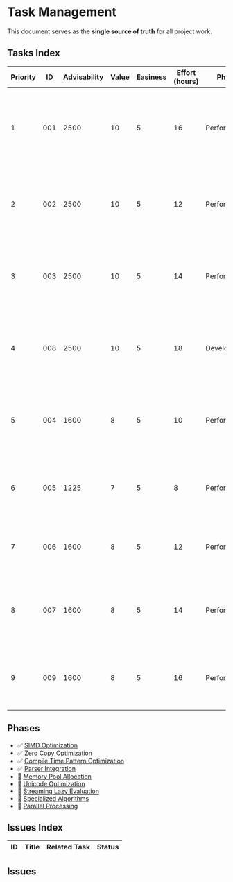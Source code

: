 # Task Management

This document serves as the **single source of truth** for all project work.

## Tasks Index

| Priority | ID  | Advisability | Value | Easiness | Effort (hours) | Phase | Status | Task | Description |
|----------|-----|--------------|-------|----------|----------------|-------|--------|------|-------------|
| 1 | 001 | 2500 | 10 | 5 | 16 | Performance | ✅ (Completed) | [SIMD Optimization](completed/001_simd_optimization.md) | Implement SIMD-optimized string operations with automatic fallback for 13-202x performance improvements |
| 2 | 002 | 2500 | 10 | 5 | 12 | Performance | ✅ (Completed) | [Zero Copy Optimization](completed/002_zero_copy_optimization.md) | Implement zero-copy string operations with copy-on-write semantics for 2-5x memory reduction |
| 3 | 003 | 2500 | 10 | 5 | 14 | Performance | ✅ (Completed) | [Compile Time Pattern Optimization](completed/003_compile_time_pattern_optimization.md) | Implement compile-time pattern optimization with procedural macros for zero runtime overhead |
| 4 | 008 | 2500 | 10 | 5 | 18 | Development | ✅ (Completed) | [Parser Integration](completed/008_parser_integration.md) | Implement parser integration optimization for 30-60% improvement in parsing pipelines |
| 5 | 004 | 1600 | 8 | 5 | 10 | Performance | 🔄 (Planned) | [Memory Pool Allocation](004_memory_pool_allocation.md) | Implement memory pool allocation for 15-30% improvement in allocation-heavy workloads |
| 6 | 005 | 1225 | 7 | 5 | 8 | Performance | 🔄 (Planned) | [Unicode Optimization](005_unicode_optimization.md) | Implement Unicode optimization for 3-8x improvement in Unicode-heavy text processing |
| 7 | 006 | 1600 | 8 | 5 | 12 | Performance | 🔄 (Planned) | [Streaming Lazy Evaluation](006_streaming_lazy_evaluation.md) | Implement streaming and lazy evaluation for O(n) to O(1) memory usage reduction |
| 8 | 007 | 1600 | 8 | 5 | 14 | Performance | 🔄 (Planned) | [Specialized Algorithms](007_specialized_algorithms.md) | Implement specialized algorithm implementations for 2-4x improvement for specific patterns |
| 9 | 009 | 1600 | 8 | 5 | 16 | Performance | 🔄 (Planned) | [Parallel Processing](009_parallel_processing.md) | Implement parallel processing optimization for near-linear scaling with core count |

## Phases

*   ✅ [SIMD Optimization](completed/001_simd_optimization.md)
*   ✅ [Zero Copy Optimization](completed/002_zero_copy_optimization.md)
*   ✅ [Compile Time Pattern Optimization](completed/003_compile_time_pattern_optimization.md)
*   ✅ [Parser Integration](completed/008_parser_integration.md)
*   🔄 [Memory Pool Allocation](004_memory_pool_allocation.md)
*   🔄 [Unicode Optimization](005_unicode_optimization.md)
*   🔄 [Streaming Lazy Evaluation](006_streaming_lazy_evaluation.md)
*   🔄 [Specialized Algorithms](007_specialized_algorithms.md)
*   🔄 [Parallel Processing](009_parallel_processing.md)

## Issues Index

| ID | Title | Related Task | Status |
|----|-------|--------------|--------|

## Issues